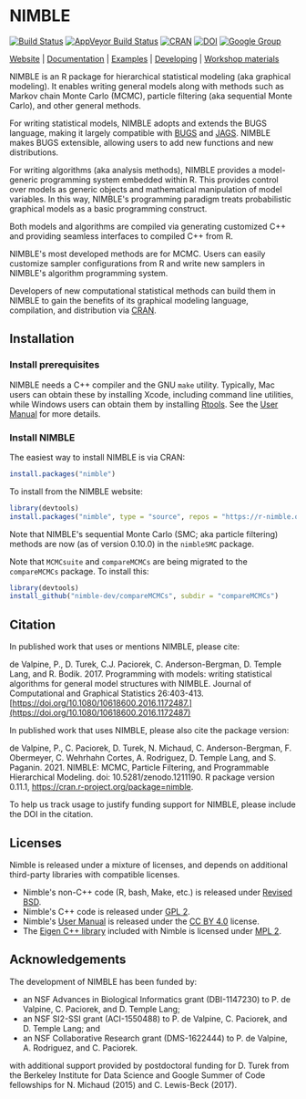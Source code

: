 # NIMBLE

[![Build Status](https://travis-ci.org/nimble-dev/nimble.svg?branch=devel)](https://travis-ci.org/nimble-dev/nimble)
[![AppVeyor Build Status](https://ci.appveyor.com/api/projects/status/github/nimble-dev/nimble?branch=devel&svg=true)](https://ci.appveyor.com/project/nimble-dev/nimble)
[![CRAN](http://www.r-pkg.org/badges/version/nimble)](https://CRAN.R-project.org/package=nimble)
[![DOI](https://zenodo.org/badge/DOI/10.5281/zenodo.1211190.svg)](https://zenodo.org/record/1211190)
[![Google Group](https://img.shields.io/badge/google-group-blue.svg)](https://groups.google.com/forum/#!forum/nimble-users)

[Website](https://r-nimble.org/) |
[Documentation](https://r-nimble.org/manuals/NimbleUserManual.pdf) |
[Examples](https://r-nimble.org/examples) |
[Developing](https://nimble-dev.github.io/nimble-docs) |
[Workshop materials](https://github.com/nimble-training)

NIMBLE is an R package for hierarchical statistical modeling (aka
graphical modeling).  It enables writing general models along with
methods such as Markov chain Monte Carlo (MCMC), particle filtering
(aka sequential Monte Carlo), and other general methods.

For writing statistical models, NIMBLE adopts and extends the BUGS
language, making it largely compatible with
[BUGS](https://www.mrc-bsu.cam.ac.uk/software/bugs) and
[JAGS](http://mcmc-jags.sourceforge.net/).  NIMBLE makes BUGS
extensible, allowing users to add new functions and new distributions.

For writing algorithms (aka analysis methods), NIMBLE provides a
model-generic programming system embedded within R.  This provides
control over models as generic objects and mathematical manipulation
of model variables. In this way, NIMBLE's programming paradigm treats
probabilistic graphical models as a basic programming construct.

Both models and algorithms are compiled via generating customized C++
and providing seamless interfaces to compiled C++ from R.

NIMBLE's most developed methods are for MCMC.  Users can easily
customize sampler configurations from R and write new samplers in
NIMBLE's algorithm programming system.

Developers of new computational statistical methods can build them in
NIMBLE to gain the benefits of its graphical modeling language,
compilation, and distribution via [CRAN](https://cran.r-project.org/).

## Installation

### Install prerequisites

NIMBLE needs a C++ compiler and the GNU `make` utility.
Typically, Mac users can obtain these by installing Xcode, including
command line utilities, while Windows users can obtain them by
installing [Rtools](https://cran.r-project.org/bin/windows/Rtools/).
See the [User Manual](https://r-nimble.org/manuals/NimbleUserManual.pdf#page=26) for more details.

### Install NIMBLE

The easiest way to install NIMBLE is via CRAN:
```r
install.packages("nimble")
```

To install from the NIMBLE website:
```r
library(devtools)
install.packages("nimble", type = "source", repos = "https://r-nimble.org")
```

Note that NIMBLE's sequential Monte Carlo (SMC; aka particle filtering) methods are now (as of version 0.10.0) in the `nimbleSMC` package.

Note that `MCMCsuite` and `compareMCMCs` are being migrated to the `compareMCMCs` package.  To install this:
```r
library(devtools)
install_github("nimble-dev/compareMCMCs", subdir = "compareMCMCs")
```

## Citation

In published work that uses or mentions NIMBLE, please cite:

de Valpine, P., D. Turek, C.J. Paciorek, C. Anderson-Bergman,
D. Temple Lang, and R. Bodik. 2017. Programming with models: writing
statistical algorithms for general model structures with
NIMBLE. Journal of Computational and Graphical Statistics 26:403-413. [https://doi.org/10.1080/10618600.2016.1172487.](https://doi.org/10.1080/10618600.2016.1172487)

In published work that uses NIMBLE, please also cite the package version:

de Valpine, P., C. Paciorek, D. Turek, N. Michaud, C. Anderson-Bergman, F. Obermeyer, C. Wehrhahn Cortes, A. Rodriguez, D. Temple Lang, and S. Paganin. 2021. NIMBLE: MCMC, Particle Filtering, and Programmable Hierarchical Modeling.  doi: 10.5281/zenodo.1211190. R package version 0.11.1, https://cran.r-project.org/package=nimble.

To help us track usage to justify funding support for NIMBLE, please include the DOI in the citation.

## Licenses

Nimble is released under a mixture of licenses,
and depends on additional third-party libraries with compatible licenses.

- Nimble's non-C++ code (R, bash, Make, etc.) is released under
  [Revised BSD](LICENSE).
- Nimble's C++ code is released under
  [GPL 2](https://www.gnu.org/licenses/gpl-2.0.html).
- Nimble's [User Manual](UserManual) is released under the
  [CC BY 4.0](https://creativecommons.org/licenses/by/4.0/) license.
- The [Eigen C++ library](http://eigen.tuxfamily.org) included with Nimble is
  licensed under [MPL 2](https://www.mozilla.org/en-US/MPL/2.0/).

## Acknowledgements

The development of NIMBLE has been funded by:

* an NSF Advances in Biological Informatics grant (DBI-1147230) to P. de Valpine, C. Paciorek, and D. Temple Lang;
* an NSF SI2-SSI grant  (ACI-1550488) to P. de Valpine, C. Paciorek, and D. Temple Lang; and
* an NSF Collaborative Research grant (DMS-1622444) to P. de Valpine, A. Rodriguez, and C. Paciorek.

with additional support provided by postdoctoral funding for D. Turek from the Berkeley Institute for Data Science and Google Summer of Code fellowships for N. Michaud (2015) and C. Lewis-Beck (2017).


